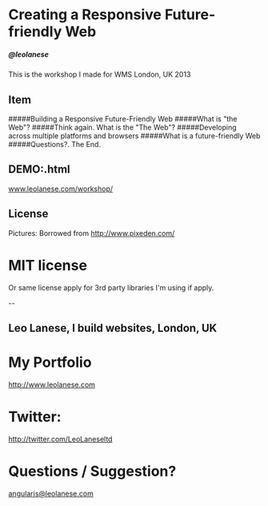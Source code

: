 # Creating a Responsive Future-friendly Web

##### @leolanese

This is the workshop I made for WMS London, UK 2013


## Item
#####Building a Responsive Future-Friendly Web
#####What is "the Web"?
#####Think again. What is the "The Web"?
#####Developing across multiple platforms and browsers
#####What is a future-friendly Web
#####Questions?. The End.



## DEMO:.html
www.leolanese.com/workshop/



## License
Pictures:
Borrowed from http://www.pixeden.com/


MIT license
====================
Or same license apply for 3rd party libraries I'm using if apply.

--

## Leo Lanese, I build websites, London, UK<br>

# My Portfolio<br>
<a href="http://www.leolanese.com" target="_blank">http://www.leolanese.com</a><br>

# Twitter:<br>
<a href="http://twitter.com/LeoLaneseltd" target="_blank">http://twitter.com/LeoLaneseltd</a><br>

# Questions / Suggestion?<br>
<a href="mail:to">angularjs@leolanese.com</a><br>








